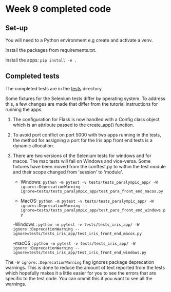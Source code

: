 # Week 9 completed code

## Set-up

You will need to a Python environment e.g create and activate a venv.

Install the packages from requirements.txt.

Install the apps: `pip install -e .`

## Completed tests

The completed tests are in the [tests](/tests) directory.

Some fixtures for the Selenium tests differ by operating system. To address this, a few changes are made that differ from the tutorial instructions for running the apps:

1. The configuration for Flask is now handled with a Config class object which is an attribute passed to the create_app() function.
2. To avoid port conflict on port 5000 with two apps running in the tests, the method for assigning a port for the Iris app front end tests is a dynamic allocation.
3. There are two versions of the Selenium tests for windows and for macos. The mac tests will fail on Windows and vice-versa. Some fixtures have been moved from the conftest.py to within the test module and their scope changed from 'session' to 'module'.

    - Windows: `python -m pytest -v tests/tests_paralympic_app/ -W ignore::DeprecationWarning --ignore=tests/tests_paralympic_app/test_para_front_end_macos.py`

    - MacOS: `python -m pytest -v tests/tests_paralympic_app/ -W ignore::DeprecationWarning --ignore=tests/tests_paralympic_app/test_para_front_end_windows.py`

    -Windows : `python -m pytest -v tests/tests_iris_app/ -W ignore::DeprecationWarning --ignore=tests/tests_iris_app/test_iris_front_end_macos.py`

    -macOS : `python -m pytest -v tests/tests_iris_app/ -W ignore::DeprecationWarning --ignore=tests/tests_iris_app/test_iris_front_end_windows.py`

The `-W ignore::DeprecationWarning` flag ignores package deprecation warnings. This is done to reduce the amount of text reported from the tests which hopefully makes it a little easier for you to see the errors that are specific to the test code. You can ommit this if you want to see all the warnings.
